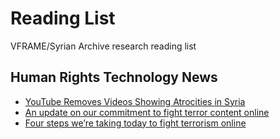 # Reading List

VFRAME/Syrian Archive research reading list


## Human Rights Technology News

- [YouTube Removes Videos Showing Atrocities in Syria](https://www.nytimes.com/2017/08/22/world/middleeast/syria-youtube-videos-isis.html)
- [An update on our commitment to fight terror content online](https://youtube.googleblog.com/2017/08/an-update-on-our-commitment-to-fight.html)
- [Four steps we’re taking today to fight terrorism online](https://www.blog.google/topics/google-europe/four-steps-were-taking-today-fight-online-terror/)
